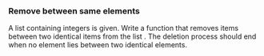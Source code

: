 ### Remove between same elements

A list containing integers is given. Write a function that removes items between two identical items from the list . The deletion process should end when no element lies between two identical elements.
